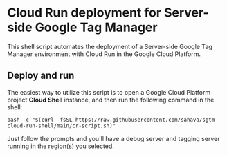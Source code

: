 # Cloud Run deployment for Server-side Google Tag Manager
This shell script automates the deployment of a Server-side Google Tag Manager environment with Cloud Run in the Google Cloud Platform.

## Deploy and run
The easiest way to utilize this script is to open a Google Cloud Platform project **Cloud Shell** instance, and then run the following command in the shell:

```
bash -c "$(curl -fsSL https://raw.githubusercontent.com/sahava/sgtm-cloud-run-shell/main/cr-script.sh)"
```

Just follow the prompts and you'll have a debug server and tagging server running in the region(s) you selected.
